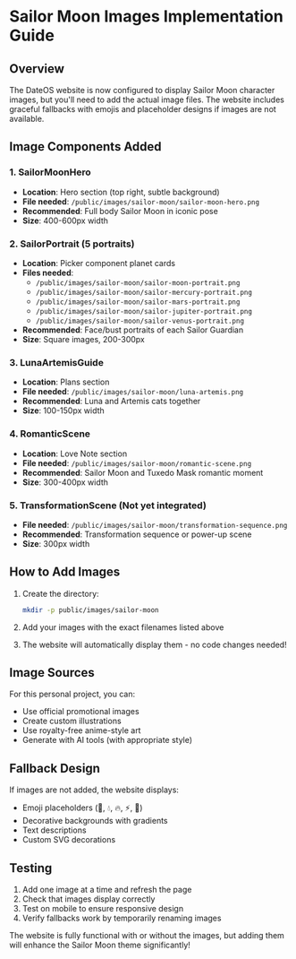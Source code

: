 # Sailor Moon Images Implementation Guide

## Overview
The DateOS website is now configured to display Sailor Moon character images, but you'll need to add the actual image files. The website includes graceful fallbacks with emojis and placeholder designs if images are not available.

## Image Components Added

### 1. **SailorMoonHero** 
- **Location**: Hero section (top right, subtle background)
- **File needed**: `/public/images/sailor-moon/sailor-moon-hero.png`
- **Recommended**: Full body Sailor Moon in iconic pose
- **Size**: 400-600px width

### 2. **SailorPortrait** (5 portraits)
- **Location**: Picker component planet cards
- **Files needed**:
  - `/public/images/sailor-moon/sailor-moon-portrait.png`
  - `/public/images/sailor-moon/sailor-mercury-portrait.png`
  - `/public/images/sailor-moon/sailor-mars-portrait.png`
  - `/public/images/sailor-moon/sailor-jupiter-portrait.png`
  - `/public/images/sailor-moon/sailor-venus-portrait.png`
- **Recommended**: Face/bust portraits of each Sailor Guardian
- **Size**: Square images, 200-300px

### 3. **LunaArtemisGuide**
- **Location**: Plans section
- **File needed**: `/public/images/sailor-moon/luna-artemis.png`
- **Recommended**: Luna and Artemis cats together
- **Size**: 100-150px width

### 4. **RomanticScene**
- **Location**: Love Note section
- **File needed**: `/public/images/sailor-moon/romantic-scene.png`
- **Recommended**: Sailor Moon and Tuxedo Mask romantic moment
- **Size**: 300-400px width

### 5. **TransformationScene** (Not yet integrated)
- **File needed**: `/public/images/sailor-moon/transformation-sequence.png`
- **Recommended**: Transformation sequence or power-up scene
- **Size**: 300px width

## How to Add Images

1. Create the directory:
   ```bash
   mkdir -p public/images/sailor-moon
   ```

2. Add your images with the exact filenames listed above

3. The website will automatically display them - no code changes needed!

## Image Sources

For this personal project, you can:
- Use official promotional images
- Create custom illustrations
- Use royalty-free anime-style art
- Generate with AI tools (with appropriate style)

## Fallback Design

If images are not added, the website displays:
- Emoji placeholders (🌙, 💧, 🔥, ⚡, 💛)
- Decorative backgrounds with gradients
- Text descriptions
- Custom SVG decorations

## Testing

1. Add one image at a time and refresh the page
2. Check that images display correctly
3. Test on mobile to ensure responsive design
4. Verify fallbacks work by temporarily renaming images

The website is fully functional with or without the images, but adding them will enhance the Sailor Moon theme significantly!